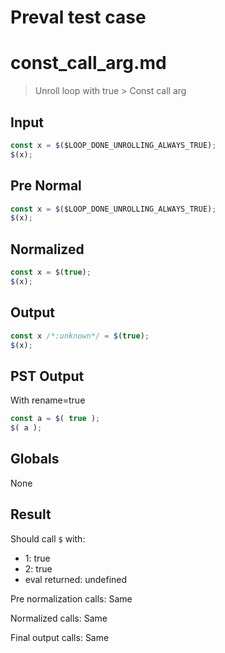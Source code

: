 # Preval test case

# const_call_arg.md

> Unroll loop with true > Const call arg
>
>

## Input

`````js filename=intro
const x = $($LOOP_DONE_UNROLLING_ALWAYS_TRUE);
$(x);
`````

## Pre Normal


`````js filename=intro
const x = $($LOOP_DONE_UNROLLING_ALWAYS_TRUE);
$(x);
`````

## Normalized


`````js filename=intro
const x = $(true);
$(x);
`````

## Output


`````js filename=intro
const x /*:unknown*/ = $(true);
$(x);
`````

## PST Output

With rename=true

`````js filename=intro
const a = $( true );
$( a );
`````

## Globals

None

## Result

Should call `$` with:
 - 1: true
 - 2: true
 - eval returned: undefined

Pre normalization calls: Same

Normalized calls: Same

Final output calls: Same
